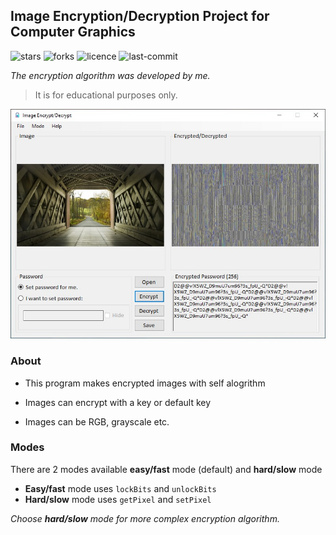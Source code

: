 ## Image Encryption/Decryption Project for Computer Graphics

![stars](https://img.shields.io/github/stars/myoluk/computer-graphics)
![forks](https://img.shields.io/github/forks/myoluk/computer-graphics)
![licence](https://img.shields.io/github/license/myoluk/computer-graphics)
![last-commit](https://img.shields.io/github/last-commit/myoluk/computer-graphics)

_The encryption algorithm was developed by me._

> It is for educational purposes only.

![Image Encrypt/Decrypt](images/sample.jpg)

### About

- This program makes encrypted images with self alogrithm

- Images can encrypt with a key or default key

- Images can be RGB, grayscale etc.

### Modes
There are 2 modes available **easy/fast** mode (default) and **hard/slow** mode

- **Easy/fast** mode uses `lockBits` and `unlockBits`
- **Hard/slow** mode uses `getPixel` and `setPixel`

_Choose **hard/slow** mode for more complex encryption algorithm._
